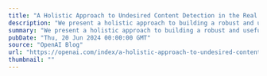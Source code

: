 ```yaml
---
title: "A Holistic Approach to Undesired Content Detection in the Real World"
description: "We present a holistic approach to building a robust and useful natural language classification system for real-world content moderation."
summary: "We present a holistic approach to building a robust and useful natural language classification system for real-world content moderation."
pubDate: "Thu, 20 Jun 2024 00:00:00 GMT"
source: "OpenAI Blog"
url: "https://openai.com/index/a-holistic-approach-to-undesired-content-detection-in-the-real-world"
thumbnail: ""
---
```


